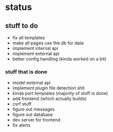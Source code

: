 # status

## stuff to do

* fix all templates
* make all pages use the db for data
* implement internal api
* implement external api
* better config handling (kinda worked on a bit)

### stuff that is done

* model external api
* implement plugin file detection shit
* kinda port templates (majority of stuff is done)
* add frontend (which actually builds)
* csrf stuff
* figure out messages
* figure out database
* dev server for frontend
* fix alerts
